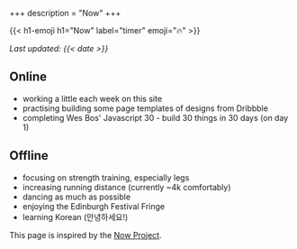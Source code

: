 +++
description = "Now"
+++

{{< h1-emoji h1="Now" label="timer" emoji="🔥" >}}

*Last updated: {{< date >}}*

## Online
* working a little each week on this site
* practising building some page templates of designs from Dribbble
* completing Wes Bos' Javascript 30 - build 30 things in 30 days (on day 1)

## Offline

* focusing on strength training, especially legs
* increasing running distance (currently ~4k comfortably)
* dancing as much as possible
* enjoying the Edinburgh Festival Fringe
* learning Korean (<span lang="ko">안녕하세요</span>!)

This page is inspired by the <a href="https://nownownow.com/about" target="_blank">Now Project</a>.